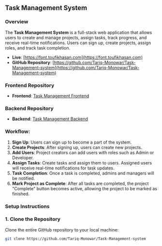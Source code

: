 ## Task Management System

### Overview

The **Task Management System** is a full-stack web application that allows users to create and manage projects, assign tasks, track progress, and receive real-time notifications. Users can sign up, create projects, assign roles, and track task completion.

- **Live**: [https://font.toufikhasan.com](https://font.toufikhasan.com)
- **GitHub Repository**: [https://github.com/Tariq-Monowar/Task-Management-system](https://github.com/Tariq-Monowar/Task-Management-system)

### Frontend Repository
- **Frontend**: [Task Management Frontend](https://github.com/Tariq-Monowar/Task-Management-system/tree/main/dispatch)

### Backend Repository
- **Backend**: [Task Management Backend](https://github.com/Tariq-Monowar/Task-Management-system/tree/main/s-server)

### Workflow:
1. **Sign Up**: Users can sign up to become a part of the system.
2. **Create Projects**: After signing up, users can create new projects.
3. **Add Users**: Project creators can add users with roles such as Admin or Developer.
4. **Assign Tasks**: Create tasks and assign them to users. Assigned users will receive real-time notifications for task updates.
5. **Task Completion**: Once a task is completed, admins and managers will be notified.
6. **Mark Project as Complete**: After all tasks are completed, the project "Complete" button becomes active, allowing the project to be marked as finished.

### Setup Instructions

### 1. Clone the Repository
Clone the entire GitHub repository to your local machine:

```bash
git clone https://github.com/Tariq-Monowar/Task-Management-system

